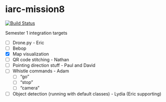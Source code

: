 # iarc-mission8
[![Build Status](https://travis-ci.com/Olin-Aero/iarc-mission8.svg?branch=master)](https://travis-ci.com/Olin-Aero/iarc-mission8)

Semester 1 integration targets

- [ ] Drone.py - Eric
- [ ] Bebop
- [x] Map visualization
- [ ] QR code stitching - Nathan
- [ ] Pointing direction stuff - Paul and David
- [ ] Whistle commands - Adam
  - [ ] “go”
  - [ ] “stop”
  - [ ] “camera”
- [ ] Object detection (running with default classes) - Lydia (Eric supporting)
